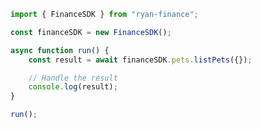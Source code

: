 <!-- Start SDK Example Usage [usage] -->
```typescript
import { FinanceSDK } from "ryan-finance";

const financeSDK = new FinanceSDK();

async function run() {
    const result = await financeSDK.pets.listPets({});

    // Handle the result
    console.log(result);
}

run();

```
<!-- End SDK Example Usage [usage] -->